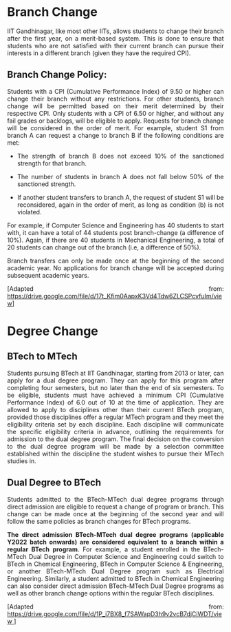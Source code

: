 <style> body {text-align: justify}</style>
# Branch Change

IIT Gandhinagar, like most other IITs, allows students to change their branch after the first year, on a merit-based system. This is done to ensure that students who are not satisfied with their current branch can pursue their interests in a different branch (given they have the required CPI).

## Branch Change Policy:

Students with a CPI (Cumulative Performance Index) of 9.50 or higher can change their branch without any restrictions. For other students, branch change will be permitted based on their merit determined by their respective CPI. Only students with a CPI of 6.50 or higher, and without any fail grades or backlogs, will be eligible to apply. Requests for branch change will be considered in the order of merit. For example, student S1 from branch A can request a change to branch B if the following conditions are met:

- The strength of branch B does not exceed 10% of the sanctioned strength for that branch.

- The number of students in branch A does not fall below 50% of the sanctioned strength.

- If another student transfers to branch A, the request of student S1 will be reconsidered, again in the order of merit, as long as condition (b) is not violated.

For example, if Computer Science and Engineering has 40 students to start with, it can have a total of 44 students post branch-change (a difference of 10%). Again, if there are 40 students in Mechanical Engineering, a total of 20 students can change out of the branch (i.e, a difference of 50%). 

Branch transfers can only be made once at the beginning of the second academic year. No applications for branch change will be accepted during subsequent academic years.

\[Adapted from: <https://drive.google.com/file/d/17t_Kfim0AapxK3Vd4Tdw6ZLCSPcvfuIm/view>]

# Degree Change 

## BTech to MTech

Students pursuing BTech at IIT Gandhinagar, starting from 2013 or later, can apply for a dual degree program. They can apply for this program after completing four semesters, but no later than the end of six semesters. To be eligible, students must have achieved a minimum CPI (Cumulative Performance Index) of 6.0 out of 10 at the time of application. They are allowed to apply to disciplines other than their current BTech program, provided those disciplines offer a regular MTech program and they meet the eligibility criteria set by each discipline. Each discipline will communicate the specific eligibility criteria in advance, outlining the requirements for admission to the dual degree program. The final decision on the conversion to the dual degree program will be made by a selection committee established within the discipline the student wishes to pursue their MTech studies in.

## Dual Degree to BTech

Students admitted to the BTech-MTech dual degree programs through direct admission are eligible to request a change of program or branch. This change can be made once at the beginning of the second year and will follow the same policies as branch changes for BTech programs. 

**The direct admission BTech-MTech dual degree programs (applicable Y2022 batch onwards) are considered equivalent to a branch within a regular BTech program**. For example, a student enrolled in the BTech-MTech Dual Degree in Computer Science and Engineering could switch to BTech in Chemical Engineering, BTech in Computer Science & Engineering, or another BTech-MTech Dual Degree program such as Electrical Engineering. Similarly, a student admitted to BTech in Chemical Engineering can also consider direct admission BTech-MTech Dual Degree programs as well as other branch change options within the regular BTech disciplines.

\[Adapted from: [https://drive.google.com/file/d/1P_i7BX8_f7SAWapD3h9v2vcB7djCiWDT/view ](https://drive.google.com/file/d/1P_i7BX8_f7SAWapD3h9v2vcB7djCiWDT/view)]

